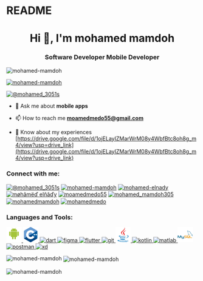 # README
<h1 align="center">Hi 👋, I'm mohamed mamdoh</h1>
<h3 align="center">Software Developer Mobile Developer</h3>

<p align="left"> <img src="https://komarev.com/ghpvc/?username=mohamed-mamdoh&label=Profile%20views&color=0e75b6&style=flat" alt="mohamed-mamdoh" /> </p>

<p align="left"> <a href="https://github.com/ryo-ma/github-profile-trophy"><img src="https://github-profile-trophy.vercel.app/?username=mohamed-mamdoh" alt="mohamed-mamdoh" /></a> </p>

<p align="left"> <a href="https://twitter.com/@mohamed_3051s" target="blank"><img src="https://img.shields.io/twitter/follow/@mohamed_3051s?logo=twitter&style=for-the-badge" alt="@mohamed_3051s" /></a> </p>

- 💬 Ask me about **mobile apps**

- 📫 How to reach me **moamedmedo55@gmail.com**

- 📄 Know about my experiences [https://drive.google.com/file/d/1ojELayIZMarWrM08y4WbfBtc8oh8g_m4/view?usp=drive_link](https://drive.google.com/file/d/1ojELayIZMarWrM08y4WbfBtc8oh8g_m4/view?usp=drive_link)

<h3 align="left">Connect with me:</h3>
<p align="left">
<a href="https://twitter.com/@mohamed_3051s" target="blank"><img align="center" src="https://raw.githubusercontent.com/rahuldkjain/github-profile-readme-generator/master/src/images/icons/Social/twitter.svg" alt="@mohamed_3051s" height="30" width="40" /></a>
<a href="https://linkedin.com/in/mohamed-mamdoh" target="blank"><img align="center" src="https://raw.githubusercontent.com/rahuldkjain/github-profile-readme-generator/master/src/images/icons/Social/linked-in-alt.svg" alt="mohamed-mamdoh" height="30" width="40" /></a>
<a href="https://stackoverflow.com/users/mohamed-elnady" target="blank"><img align="center" src="https://raw.githubusercontent.com/rahuldkjain/github-profile-readme-generator/master/src/images/icons/Social/stack-overflow.svg" alt="mohamed-elnady" height="30" width="40" /></a>
<a href="https://fb.com/møhãmëď elñãďy" target="blank"><img align="center" src="https://raw.githubusercontent.com/rahuldkjain/github-profile-readme-generator/master/src/images/icons/Social/facebook.svg" alt="møhãmëď elñãďy" height="30" width="40" /></a>
<a href="https://codeforces.com/profile/moamedmedo55" target="blank"><img align="center" src="https://raw.githubusercontent.com/rahuldkjain/github-profile-readme-generator/master/src/images/icons/Social/codeforces.svg" alt="moamedmedo55" height="30" width="40" /></a>
<a href="https://www.leetcode.com/mohamed_mamdoh305" target="blank"><img align="center" src="https://raw.githubusercontent.com/rahuldkjain/github-profile-readme-generator/master/src/images/icons/Social/leet-code.svg" alt="mohamed_mamdoh305" height="30" width="40" /></a>
<a href="https://www.topcoder.com/members/mohamedmamdoh" target="blank"><img align="center" src="https://raw.githubusercontent.com/rahuldkjain/github-profile-readme-generator/master/src/images/icons/Social/topcoder.svg" alt="mohamedmamdoh" height="30" width="40" /></a>
<a href="https://discord.gg/mohamedmedo" target="blank"><img align="center" src="https://raw.githubusercontent.com/rahuldkjain/github-profile-readme-generator/master/src/images/icons/Social/discord.svg" alt="mohamedmedo" height="30" width="40" /></a>
</p>

<h3 align="left">Languages and Tools:</h3>
<p align="left"> <a href="https://developer.android.com" target="_blank" rel="noreferrer"> <img src="https://raw.githubusercontent.com/devicons/devicon/master/icons/android/android-original-wordmark.svg" alt="android" width="40" height="40"/> </a> <a href="https://www.w3schools.com/cpp/" target="_blank" rel="noreferrer"> <img src="https://raw.githubusercontent.com/devicons/devicon/master/icons/cplusplus/cplusplus-original.svg" alt="cplusplus" width="40" height="40"/> </a> <a href="https://dart.dev" target="_blank" rel="noreferrer"> <img src="https://www.vectorlogo.zone/logos/dartlang/dartlang-icon.svg" alt="dart" width="40" height="40"/> </a> <a href="https://www.figma.com/" target="_blank" rel="noreferrer"> <img src="https://www.vectorlogo.zone/logos/figma/figma-icon.svg" alt="figma" width="40" height="40"/> </a> <a href="https://flutter.dev" target="_blank" rel="noreferrer"> <img src="https://www.vectorlogo.zone/logos/flutterio/flutterio-icon.svg" alt="flutter" width="40" height="40"/> </a> <a href="https://git-scm.com/" target="_blank" rel="noreferrer"> <img src="https://www.vectorlogo.zone/logos/git-scm/git-scm-icon.svg" alt="git" width="40" height="40"/> </a> <a href="https://www.java.com" target="_blank" rel="noreferrer"> <img src="https://raw.githubusercontent.com/devicons/devicon/master/icons/java/java-original.svg" alt="java" width="40" height="40"/> </a> <a href="https://kotlinlang.org" target="_blank" rel="noreferrer"> <img src="https://www.vectorlogo.zone/logos/kotlinlang/kotlinlang-icon.svg" alt="kotlin" width="40" height="40"/> </a> <a href="https://www.mathworks.com/" target="_blank" rel="noreferrer"> <img src="https://upload.wikimedia.org/wikipedia/commons/2/21/Matlab_Logo.png" alt="matlab" width="40" height="40"/> </a> <a href="https://www.mysql.com/" target="_blank" rel="noreferrer"> <img src="https://raw.githubusercontent.com/devicons/devicon/master/icons/mysql/mysql-original-wordmark.svg" alt="mysql" width="40" height="40"/> </a> <a href="https://postman.com" target="_blank" rel="noreferrer"> <img src="https://www.vectorlogo.zone/logos/getpostman/getpostman-icon.svg" alt="postman" width="40" height="40"/> </a> <a href="https://www.adobe.com/products/xd.html" target="_blank" rel="noreferrer"> <img src="https://cdn.worldvectorlogo.com/logos/adobe-xd.svg" alt="xd" width="40" height="40"/> </a> </p>

<p><img align="left" src="https://github-readme-stats.vercel.app/api/top-langs?username=mohamed-mamdoh&show_icons=true&locale=en&layout=compact" alt="mohamed-mamdoh" /></p>

<p>&nbsp;<img align="center" src="https://github-readme-stats.vercel.app/api?username=mohamed-mamdoh&show_icons=true&locale=en" alt="mohamed-mamdoh" /></p>

<p><img align="center" src="https://github-readme-streak-stats.herokuapp.com/?user=mohamed-mamdoh&" alt="mohamed-mamdoh" /></p>

